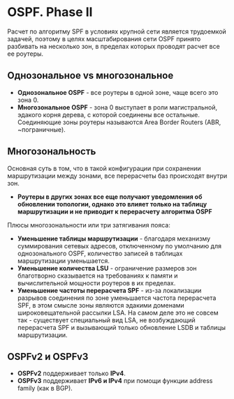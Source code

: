 # OSPF. Phase II

Расчет по алгоритму SPF в условиях крупной сети является трудоемкой задачей, поэтому в целях масштабирования сети OSPF принято разбивать на несколько зон, в пределах которых проводят расчет все ее роутеры.

## Однозональное vs многозональное

- **Однозональное OSPF** - все роутеры в одной зоне, чаще всего это зона 0.
- **Многозональное OSPF** - зона 0 выступает в роли магистральной, эдакого корня дерева, с которой соединены все остальные. Соединяющие зоны роутеры называются Area Border Routers (ABR, ~пограничные).

## Многозональность

Основная суть в том, что в такой конфигурации при сохранении маршрутизации между зонами, все перерасчеты баз происходят внутри зон.

- **Роутеры в других зонах все еще получают уведомления об обновлении топологии, однако это влияет только на таблицу маршрутизации и не приводит к перерасчету алгоритма OSPF**

Плюсы многозональности или три затягивания пояса:

- **Уменьшение таблицы маршрутизации** - благодаря механизму суммирования сетевых адресов, отключенному по умолчанию для однозонального OSPF, количество записей в таблицах маршрутизации уменьшается.
- **Уменьшение количества LSU** - ограничение размеров зон благотворно сказывается на требованиях к памяти и вычислительной мощности роутеров в их пределах.
- **Уменьшение частоты перерасчета SPF** - из-за локализации разрывов соединения по зоне уменьшается частота перерасчета SPF, в этом смысле зоны являются эдакими доменами широковещательной рассылки LSA. На самом деле это не совсем так - существует специальный вид LSA, не возбуждающий перерасчета SPF и вызывающий только обновление LSDB и таблицы маршрутизации.

## OSPFv2 и OSPFv3

- **OSPFv2** поддерживает только **IPv4**.
- **OSPFv3** поддерживает **IPv6 и IPv4** при помощи функции address family (как в BGP).